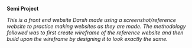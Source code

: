**Semi Project**

_This is a front end website Darsh made using a screenshot/reference website to practice making websites as they are made._
_The methodology followed was to first create wireframe of the reference website and then build upon the wireframe by designing it to look exactly the same._
